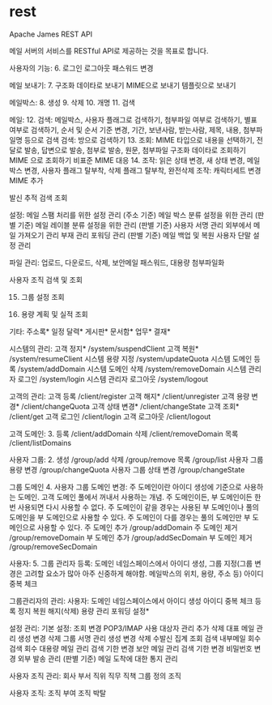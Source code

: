 # rest

Apache James REST API

메일 서버의 서비스를 RESTful API로 제공하는 것을 목표로 합니다.

사용자의 기능:
 6. 로그인
 로그아웃
 패스워드 변경

 메일 보내기:
  7. 구조화 데이타로 보내기
  MIME으로 보내기
  템플릿으로 보내기

 메일박스:
  8. 생성
  9. 삭제
  10. 개명
  11. 검색

 메일:
  12. 검색: 메일박스, 사용자 플래그로 검색하기, 첨부파일 여부로 검색하기, 별표 여부로 검색하기, 순서 및 순서 기준 변경, 기간, 보낸사람, 받는사람, 제목, 내용, 첨부파일명 등으로 검색
  검색: 방으로 검색하기
  13. 조회: MIME 타입으로 내용을 선택하기, 전달로 발송, 답변으로 발송, 첨부로 발송, 원문, 첨부파일
   구조화 데이타로 조회하기
   MIME 으로 조회하기
  비표준 MIME 대응
  14. 조작: 읽은 상태 변경, 새 상태 변경, 메일박스 변경, 사용자 플래그 탈부착, 삭제 플래그 탈부착, 완전삭제
  조작: 캐릭터세트 변경
  MIME 추가

 발신 추적
  검색
  조회

 설정:
  메일 스팸 처리를 위한 설정 관리 (주소 기준)
  메일 박스 분류 설정을 위한 관리 (판별 기준)
  메일 레이블 분류 설정을 위한 관리 (판별 기준)
  사용자 서명 관리
  외부에서 메일 가져오기 관리
  부재 관리
  포워딩 관리 (판별 기준)
  메일 백업 및 복원
  사용자 단말 설정 관리

 파일 관리: 업로드, 다운로드, 삭제, 보안메일 패스워드, 대용량 첨부파일화

 사용자 조직 검색 및 조회

 15. 그룹 설정 조회

 16. 용량 계획 및 실적 조회

 기타:
  주소록*
  일정 달력*
  게시판*
  문서함*
  업무*
  결재*

시스템의 관리:
 고객 정지* /system/suspendClient
 고객 복원* /system/resumeClient
 시스템 용량 지정 /system/updateQuota
 시스템 도메인 등록 /system/addDomain
 시스템 도메인 삭제 /system/removeDomain
 시스템 관리자 로그인 /system/login
 시스템 관리자 로그아웃 /system/logout

고객의 관리:
 고객 등록 /client/register
 고객 해지* /client/unregister
 고객 용량 변경* /client/changeQuota
 고객 상태 변경* /client/changeState
 고객 조회* /client/get
 고객 로그인 /client/login
 고객 로그아웃 /client/logout

 고객 도메인:
  3. 등록 /client/addDomain
  삭제 /client/removeDomain
  목록 /client/listDomains

 사용자 그룹:
  2. 생성 /group/add
  삭제 /group/remove
  목록 /group/list
  사용자 그룹 용량 변경 /group/changeQuota
  사용자 그룹 상태 변경 /group/changeState

 그룹 도메인
  4. 사용자 그룹 도메인 변경: 주 도메인이란 아이디 생성에 기준으로 사용하는 도메인. 고객 도메인 풀에서 꺼내서 사용하는 개념. 주 도메인이든, 부 도메인이든 한 번 사용되면 다시 사용할 수 없다.
               주 도메인이 같을 경우는 사용된 부 도메인이나 풀의 도메인을 부 도메인으로 사용할 수 있다.
               주 도메인이 다를 경우는 풀의 도메인만 부 도메인으로 사용할 수 있다.
  주 도메인 추가 /group/addDomain
  주 도메인 제거 /group/removeDomain
  부 도메인 추가 /group/addSecDomain
  부 도메인 제거 /group/removeSecDomain

 사용자:
  5. 그룹 관리자 등록: 도메인 네임스페이스에서 아이디 생성, 그룹 지정(그룹 변경은 고려할 요소가 많아 아주 신중하게 해야함. 메일박스의 위치, 용량, 주소 등)
   아이디 중복 체크

그룹관리자의 관리:
 사용자: 도메인 네임스페이스에서 아이디 생성
  아이디 중복 체크
  등록
  정지
  복원
  해지(삭제)
  용량 관리
  포워딩 설정*

 설정 관리:
  기본 설정:
   조회
   변경
  POP3/IMAP 사용 대상자 관리
   추가
   삭제
  대표 메일 관리
   생성
   변경
   삭제
  그룹 서명 관리
   생성
   변경
   삭제
  수발신 집계 조회
   검색
  내부메일 회수
   검색
   회수
  대용량 메일 관리
   검색
   기한 변경
  보안 메일 관리
   검색
   기한 변경
   비밀번호 변경
  외부 발송 관리 (판별 기준)
  메일 도착에 대한 통지 관리

 사용자 조직 관리:
  회사
  부서
  직위
  직무
  직책
  그룹 정의 조직

 사용자 조직:
  조직 부여
  조직 박탈
